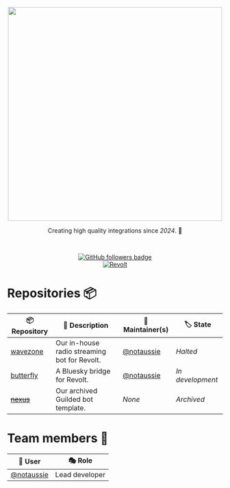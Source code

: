 <div align="center">
  <a href="https://github.com/teamsoundlabs">
    <img src="https://github.com/teamsoundlabs/.github/assets/123055696/da727ea2-1f4a-40a0-8949-c11511b6fe9d" width="500px">
  </a>
  <p>Creating high quality integrations since <em>2024</em>. 🎵</p>
  
  <br>
  
  <p>
    <a href="https://github.com/teamsoundlabs" target="_blank">
      <img alt="GitHub followers badge" src="https://img.shields.io/github/followers/teamsoundlabs?style=for-the-badge&logo=github&logoColor=white&labelColor=%230070FF&color=%230070FF">
    </a>
    <br>
    <a href="https://rvlt.gg/t6R9ct0T">
      <img alt="Revolt" src="https://img.shields.io/revolt/invite/t6R9ct0T?style=for-the-badge&logo=revoltdotchat&logoColor=white&label=Invite&labelColor=%230070ff&color=%230070ff">
    </a>
  </p>
</div>

# Repositories 📦

| 📦 Repository                                            | 📃 Description                                   | 👥 Maintainer(s)                             | 🏷 State            |
|-------------------------------------------------------|-------------------------------------------------|----------------------------------------------|---------------------|
| [wavezone](https://github.com/teamsoundlabs/wavezone) | Our in-house radio streaming bot for Revolt.    | [@notaussie](https://github.com/notaussie) | _Halted_              |
| [butterfly](https://github.com/teamsoundlabs/butterfly) | A Bluesky bridge for Revolt.                    | [@notaussie](https://github.com/notaussie) | _In development_     |
| ~~[nexus](https://github.com/teamsoundlabs/nexus)~~   | Our archived Guilded bot template.              | _None_                                      | _Archived_            |


# Team members 👥

| 👤 User            | 🎭 Role                |
|-------------------|-----------------------|
| [@notaussie](https://github.com/notaussie)      | Lead developer          |
